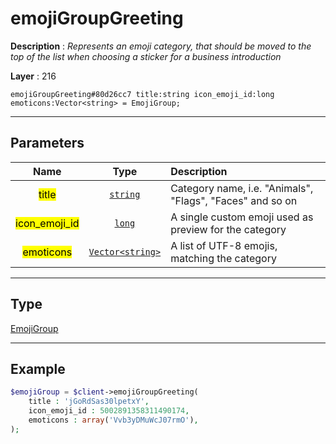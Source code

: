 # emojiGroupGreeting

**Description** : *Represents an emoji category, that should be moved to the top of the list when choosing a sticker for a business introduction*

**Layer** : 216

```tl
emojiGroupGreeting#80d26cc7 title:string icon_emoji_id:long emoticons:Vector<string> = EmojiGroup;
```

---

## Parameters

| Name | Type | Description |
| :---: | :---: | :--- |
| <mark>title</mark> | [`string`](type/string) | Category name, i.e. "Animals", "Flags", "Faces" and so on |
| <mark>icon_emoji_id</mark> | [`long`](type/long) | A single custom emoji used as preview for the category |
| <mark>emoticons</mark> | [`Vector<string>`](type/string) | A list of UTF-8 emojis, matching the category |

---

## Type

[EmojiGroup](type/EmojiGroup)

---

## Example

```php
$emojiGroup = $client->emojiGroupGreeting(
	title : 'jGoRdSas30lpetxY',
	icon_emoji_id : 5002891358311490174,
	emoticons : array('Vvb3yDMuWcJ07rmO'),
);
```